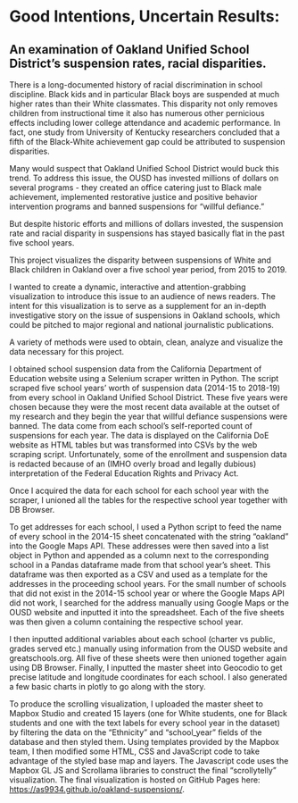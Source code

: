 # Good Intentions, Uncertain Results: 

## An examination of Oakland Unified School District’s suspension rates, racial disparities.


There is a long-documented history of racial discrimination in school discipline. Black kids and in particular Black boys are suspended at much higher rates than their White classmates. This disparity not only removes children from instructional time it also has numerous other pernicious effects including lower college attendance and academic performance. In fact, one study from University of Kentucky researchers concluded that a fifth of the Black-White achievement gap could be attributed to suspension disparities.


Many would suspect that Oakland Unified School District would buck this trend. To address this issue, the OUSD has invested millions of dollars on several programs - they created an office catering just to Black male achievement, implemented restorative justice and positive behavior intervention programs and banned suspensions for “willful defiance.” 

But despite historic efforts and millions of dollars invested, the suspension rate and racial disparity in suspensions has stayed basically flat in the past five school years. 

This project visualizes the disparity between suspensions of White and Black children in Oakland over a five school year period, from 2015 to 2019. 

I wanted to create a dynamic, interactive and attention-grabbing visualization to introduce this issue to an audience of news readers. The intent for this visualization is to serve as a supplement for an in-depth investigative story on the issue of suspensions in Oakland schools, which could be pitched to major regional and national journalistic publications. 

A variety of methods were used to obtain, clean, analyze and visualize the data necessary for this project. 

I obtained school suspension data from the California Department of Education website using a Selenium scraper written in Python. The script scraped five school years’ worth of suspension data (2014-15 to 2018-19) from every school in Oakland Unified School District. These five years were chosen because they were the most recent data available at the outset of my research and they begin the year that willful defiance suspensions were banned. The data come from each school’s self-reported count of suspensions for each year. The data is displayed on the California DoE website as HTML tables but was transformed into CSVs by the web scraping script. Unfortunately, some of the enrollment and suspension data is redacted because of an (IMHO overly broad and legally dubious) interpretation of the Federal Education Rights and Privacy Act. 

Once I acquired the data for each school for each school year with the scraper, I unioned all the tables for the respective school year together with DB Browser. 

To get addresses for each school, I used a Python script to feed the name of every school in the 2014-15 sheet concatenated with the string “oakland” into the Google Maps API. These addresses were then saved into a list object in Python and appended as a column next to the corresponding school in a Pandas dataframe made from that school year’s sheet. This dataframe was then exported as a CSV and used as a template for the addresses in the proceeding school years. For the small number of schools that did not exist in the 2014-15 school year or where the Google Maps API did not work, I searched for the address manually using Google Maps or the OUSD website and inputted it into the spreadsheet. Each of the five sheets was then given a column containing the respective school year.  

I then inputted additional variables about each school (charter vs public, grades served etc.) manually using information from the OUSD website and greatschools.org. All five of these sheets were then unioned together again using DB Browser. Finally, I inputted the master sheet into Geocodio to get precise latitude and longitude coordinates for each school. I also generated a few basic charts in plotly to go along with the story. 

To produce the scrolling visualization, I uploaded the master sheet to Mapbox Studio and created 15 layers (one for White students, one for Black students and one with the text labels for every school year in the dataset) by filtering the data on the “Ethnicity” and “school_year” fields of the database and then styled them. Using templates provided by the Mapbox team, I then modified some HTML, CSS and JavaScript code to take advantage of the styled base map and layers. The Javascript code uses the Mapbox GL JS and Scrollama libraries to construct the final “scrollytelly” visualization. The final visualization is hosted on GitHub Pages here: https://as9934.github.io/oakland-suspensions/.
